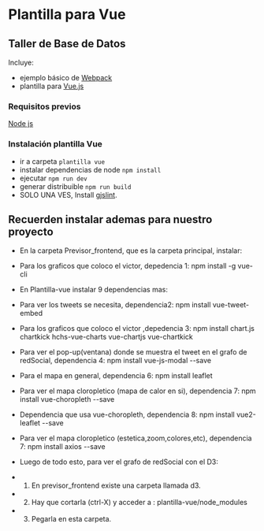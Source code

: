 # Plantilla para Vue
## Taller de Base de Datos

Incluye:
* ejemplo básico de [Webpack](https://webpack.github.io/)
* plantilla para [Vue.js](https://vuejs.org/)

### Requisitos previos
 [Node js](https://nodejs.org/es/download/)

### Instalación plantilla Vue

* ir a carpeta `plantilla vue`
* instalar dependencias de node `npm install`
* ejecutar `npm run dev`
* generar distribuible `npm run build`
* SOLO UNA VES, Install [gjslint](https://developers.google.com/closure/utilities/docs/linter_howto?hl=en).


## Recuerden instalar ademas para nuestro proyecto

* En la carpeta Previsor_frontend, que es la carpeta principal, instalar:
* Para los graficos que coloco el victor, depedencia 1: npm install -g vue-cli

* En Plantilla-vue instalar 9 dependencias mas:

* Para ver los tweets se necesita, dependencia2: npm install vue-tweet-embed
* Para los graficos que coloco el victor ,depedencia 3: npm install chart.js chartkick hchs-vue-charts vue-chartjs vue-chartkick
* Para ver el pop-up(ventana) donde se muestra el tweet en el grafo de redSocial, dependencia 4: npm install vue-js-modal --save
* Para el mapa en general, dependencia 6: npm install leaflet
* Para ver el mapa cloropletico (mapa de calor en si), dependencia 7: npm install vue-choropleth --save
* Dependencia que usa vue-choropleth, dependencia 8: npm install vue2-leaflet --save
* Para ver el mapa cloropletico (estetica,zoom,colores,etc), dependencia 7: npm install axios --save

* Luego de todo esto, para ver el grafo de redSocial con el D3:
* 1) En previsor_frontend existe una carpeta llamada d3.
* 2) Hay que cortarla (ctrl-X) y acceder a : plantilla-vue/node_modules
* 3) Pegarla en esta carpeta.
